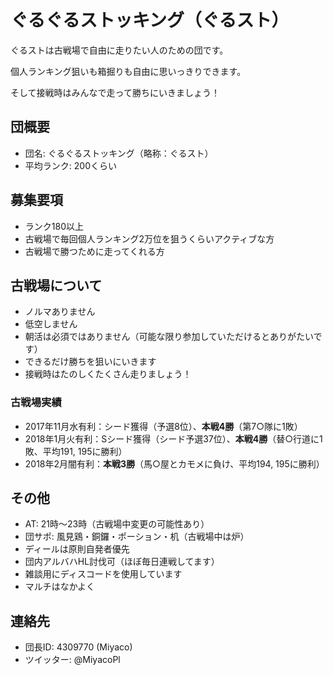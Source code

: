 # ぐるぐるストッキング（ぐるスト）

ぐるストは古戦場で自由に走りたい人のための団です。

個人ランキング狙いも箱掘りも自由に思いっきりできます。

そして接戦時はみんなで走って勝ちにいきましょう！

## 団概要

* 団名: ぐるぐるストッキング（略称：ぐるスト）
* 平均ランク: 200くらい

## 募集要項

* ランク180以上
* 古戦場で毎回個人ランキング2万位を狙うくらいアクティブな方
* 古戦場で勝つために走ってくれる方

## 古戦場について

* ノルマありません
* 低空しません
* 朝活は必須ではありません（可能な限り参加していただけるとありがたいです）
* できるだけ勝ちを狙いにいきます
* 接戦時はたのしくたくさん走りましょう！

### 古戦場実績

* 2017年11月水有利：シード獲得（予選8位）、**本戦4勝**（第7○隊に1敗）
* 2018年1月火有利：Sシード獲得（シード予選37位）、**本戦4勝**（替○行道に1敗、平均191, 195に勝利）
* 2018年2月闇有利：**本戦3勝**（馬○屋とカモメに負け、平均194, 195に勝利）

## その他

* AT: 21時〜23時（古戦場中変更の可能性あり）
* 団サポ: 風見鶏・銅鑼・ポーション・机（古戦場中は炉）
* ディールは原則自発者優先
* 団内アルバハHL討伐可（ほぼ毎日連戦してます）
* 雑談用にディスコードを使用しています
* マルチはなかよく

## 連絡先

* 団長ID: 4309770 (Miyaco)
* ツイッター: @MiyacoPl
